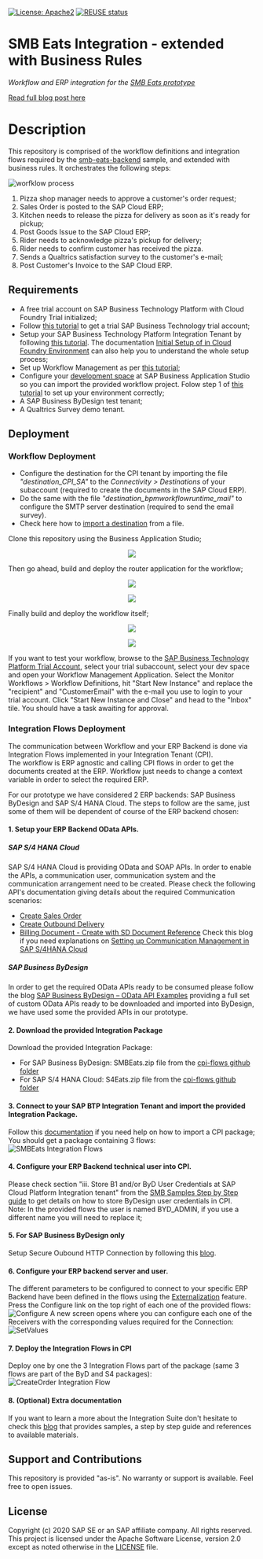[![License: Apache2](https://img.shields.io/badge/License-Apache2-green.svg)](https://opensource.org/licenses/Apache-2.0)
[![REUSE status](https://api.reuse.software/badge/github.com/sap-samples/smb-eats-integration)](https://api.reuse.software/info/github.com/sap-samples/smb-eats-integration)

# SMB Eats Integration - extended with Business Rules
*Workflow and ERP integration for the [SMB Eats prototype](https://github.com/SAP-samples/smb-eats-backend)*

[Read full blog post here](https://blogs.sap.com/2021/02/24/embedding-decisions-with-sap-business-rules-services/)

# Description
This repository is comprised of the workflow definitions and integration flows required by the [smb-eats-backend](https://github.com/SAP-samples/smb-eats-backend) sample, and extended with business rules. It orchestrates the following steps:

![worfklow process](https://blogs.sap.com/wp-content/uploads/2021/02/2021-02-23_12-33-19-1.jpg "Workflow process on the Business Application Studio")

1. Pizza shop manager needs to approve a customer's order request;
2. Sales Order is posted to the SAP Cloud ERP;
3. Kitchen needs to release the pizza for delivery as soon as it's ready for pickup;
4. Post Goods Issue to the SAP Cloud ERP;
5. Rider needs to acknowledge pizza's pickup for delivery;
6. Rider needs to confirm customer has received the pizza.
7. Sends a Qualtrics satisfaction survey to the customer's e-mail;
8. Post Customer's Invoice to the SAP Cloud ERP.

## Requirements
* A free trial account on SAP Business Technology Platform with Cloud Foundry Trial initialized;
* Follow [this tutorial](https://developers.sap.com/tutorials/cp-trial-quick-onboarding.html) to get a trial SAP Business Technology trial account;
* Setup your SAP Business Technology Platform Integration Tenant by following [this tutorial](https://developers.sap.com/tutorials/cp-starter-integration-cpi-onboard-subscribe.html). The documentation [Initial Setup of in Cloud Foundry Environment](https://help.sap.com/viewer/368c481cd6954bdfa5d0435479fd4eaf/Cloud/en-US/302b47b11e1749c3aa9478f4123fc216.html) can also help you to understand the whole setup process;
* Set up Workflow Management as per [this tutorial](https://developers.sap.com/tutorials/cp-starter-ibpm-employeeonboarding-1-setup.html);
* Configure your [development space](https://triallink.eu10.trial.applicationstudio.cloud.sap) at SAP Business Application Studio so you can import the provided workflow project. Folow step 1 of [this tutorial](https://developers.sap.com/tutorials/cp-workflow-2-create-module-cf.html) to set up your environment correctly;
* A SAP Business ByDesign test tenant;
* A Qualtrics Survey demo tenant.

## Deployment

### Workflow Deployment
* Configure the destination for the CPI tenant by importing the file *"destination_CPI_SA"* to the *Connectivity > Destinations* of your subaccount (required to create the documents in the SAP Cloud ERP). 
* Do the same with the file *"destination_bpmworkflowruntime_mail"* to configure the SMTP server destination (required to send the email survey).
* Check here how to [import a destination](https://help.sap.com/viewer/cca91383641e40ffbe03bdc78f00f681/Cloud/en-US/91ee9db4737d43b798997ab93e7f3d6e.html) from a file.

Clone this repository using the Business Application Studio;
<p align="center">
  <img src="https://i.imgur.com/tfk5GNG.png">
</p>

Then go ahead, build and deploy the router application for the workflow;
<p align="center">
  <img src="https://i.imgur.com/yeBYHlp.png">
</p>
<p align="center">
  <img src="https://i.imgur.com/dMgTczy.png">
</p>

Finally build and deploy the workflow itself;
<p align="center">
  <img src="https://i.imgur.com/0egtyOb.png">
</p>
<p align="center">
  <img src="https://i.imgur.com/vwuSA3l.png">
</p>

If you want to test your workflow, browse to the [SAP Business Technology Platform Trial Account](https://account.hanatrial.ondemand.com), select your trial subaccount, select your dev space and open your Workflow Management Application. Select the Monitor Workflows > Workflow Definitions, hit "Start New Instance" and replace the "recipient" and "CustomerEmail" with the e-mail you use to login to your trial account. Click "Start New Instance and Close" and head to the "Inbox" tile. You should have a task awaiting for approval.

### Integration Flows Deployment
The communication between Workflow and your ERP Backend is done via Integration Flows implemented in your Integration Tenant (CPI).</br>
The workflow is ERP agnostic and calling CPI flows in order to get the documents created at the ERP. Workflow just needs to change a context variable in order to select the required ERP.</br>

For our prototype we have considered 2 ERP backends: SAP Business ByDesign and SAP S/4 HANA Cloud. The steps to follow are the same, just some of them will be dependent of course of the ERP backend chosen:
#### 1. Setup your ERP Backend OData APIs. 
##### SAP S/4 HANA Cloud
SAP S/4 HANA Cloud is providing OData and SOAP APIs. 
In order to enable the APIs, a communication user, communication system and the communication arrangement need to be created.
Please check the following API's documentation giving details about the required Communication scenarios:
- [Create Sales Order](https://help.sap.com/viewer/19d48293097f4a2589433856b034dfa5/2020.000/en-US/641bd0dc16bf406684ca2c614322c15e.html)
- [Create Outbound Delivery](https://help.sap.com/viewer/588780cab2774a7ab9fffca3a7f919fe/2102.500/en-US/ab6845012ee148ba9c2694648c2a0685.html)
- [Billing Document - Create with SD Document Reference](https://help.sap.com/viewer/03c04db2a7434731b7fe21dca77440da/2102.500/en-US/63effdc0e14b4719bc72707672cac1cb.html)
Check this blog if you need explanations on [Setting up Communication Management in SAP S/4HANA Cloud](https://blogs.sap.com/2017/11/09/setting-up-communication-management-in-sap-s4hana-cloud/)
##### SAP Business ByDesign
In order to get the required OData APIs ready to be consumed please follow the blog [SAP Business ByDesign – OData API Examples](https://blogs.sap.com/2019/02/27/sap-business-bydesign-api-usage-samples/) providing a full set of custom OData APIs ready to be downloaded and imported into ByDesign, we have used some the provided APIs in our prototype.
#### 2. Download the provided Integration Package
 Download the provided Integration Package:
 - For SAP Business ByDesign: SMBEats.zip file from the [cpi-flows github folder](https://github.com/SAP-samples/smb-eats-integration/tree/master/cpi-flows)
 - For SAP S/4 HANA Cloud: S4Eats.zip file from the [cpi-flows github folder](https://github.com/SAP-samples/smb-eats-integration/tree/master/cpi-flows)
#### 3. Connect to your SAP BTP Integration Tenant and import the provided Integration Package. 
Follow this [documentation](https://help.sap.com/viewer/368c481cd6954bdfa5d0435479fd4eaf/Cloud/en-US/b6a1a6169ab145aa8d647b2e21c54194.html) if you need help on how to import a CPI package;</br>
You should get a package containing 3 flows:</br>
![SMBEats Integration Flows](https://i.imgur.com/31BIywh.png)
#### 4. Configure your ERP Backend technical user into CPI. 
Please check section "iii.	Store B1 and/or ByD User Credentials at SAP Cloud Platform Integration tenant" from the [SMB Samples Step by Step guide](https://dam.sap.com/mac/preview/XnOAPs.htm) to get details on how to store ByDesign user credentials in CPI. </br>
Note: In the provided flows the user is named BYD_ADMIN, if you use a different name you will need to replace it; 
#### 5. For SAP Business ByDesign only
Setup Secure Oubound HTTP Connection by following this [blog](https://blogs.sap.com/2017/06/19/cloud-integration-how-to-setup-secure-outbound-http-connection-using-keystore-monitor/).
#### 6. Configure your ERP backend server and user.  
The different parameters to be configured to connect to your specific ERP Backend have been defined in the flows using the [Externalization](https://blogs.sap.com/2017/06/20/externalizing-parameters-using-sap-cloud-platform-integrations-web-application/) feature.<br>
Press the Configure link on the top right of each one of the provided flows:
![Configure](https://i.imgur.com/ycHatkG.png)
A new screen opens where you can configure each one of the Receivers with the corresponding values required for the Connection:
![SetValues](https://i.imgur.com/ziWlBv2.png)
#### 7. Deploy the Integration Flows in CPI
Deploy one by one the 3 Integration Flows part of the package (same 3 flows are part of the ByD and S4 packages):
![CreateOrder Integration Flow](https://i.imgur.com/PrQUwvU.png)
#### 8. (Optional) Extra documentation
If you want to learn a more about the Integration Suite don't hesitate to check this [blog](https://dam.sap.com/mac/preview/XnOAPs.htm) that provides samples, a step by step guide and references to available materials.


## Support and Contributions
This repository is provided "as-is". No warranty or support is available. Feel free to open issues.

## License
Copyright (c) 2020 SAP SE or an SAP affiliate company. All rights reserved. This project is licensed under the Apache Software License, version 2.0 except as noted otherwise in the [LICENSE](LICENSES/Apache-2.0.txt) file.

